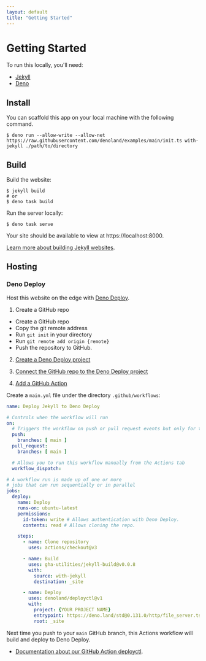 ```yaml
---
layout: default
title: "Getting Started"
---
```


# Getting Started

To run this locally, you'll need:
- [Jekyll](https://jekyllrb.com)
- [Deno](https://deno.land)

## Install


You can scaffold this app on your local machine with the following command.

```
$ deno run --allow-write --allow-net https://raw.githubusercontent.com/denoland/examples/main/init.ts with-jekyll ./path/to/directory
```

## Build

Build the website:

```shell
$ jekyll build
# or
$ deno task build
```

Run the server locally:

```
$ deno task serve
```

Your site should be available to view at https://localhost:8000.

[Learn more about building Jekyll websites](https://jekyllrb.com/resources/).

## Hosting

### Deno Deploy

Host this website on the edge with [Deno Deploy](https://deno.com/deploy).

1. Create a GitHub repo

- Create a GitHub repo
- Copy the git remote address
- Run `git init` in your directory
- Run `git remote add origin {remote}`
- Push the repository to GitHub.

2. [Create a Deno Deploy project](https://deno.com/deploy/docs/projects#creating-a-project)

3. [Connect the GitHub repo to the Deno Deploy project](https://deno.com/deploy/docs/projects#git-integration)

4. [Add a GitHub Action](https://deno.com/deploy/docs/deployctl#deployctl-github-action)

Create a `main.yml` file under the directory `.github/workflows`:

```yaml
name: Deploy Jekyll to Deno Deploy

# Controls when the workflow will run
on:
  # Triggers the workflow on push or pull request events but only for the main branch
  push:
    branches: [ main ]
  pull_request:
    branches: [ main ]

  # Allows you to run this workflow manually from the Actions tab
  workflow_dispatch:

# A workflow run is made up of one or more
# jobs that can run sequentially or in parallel
jobs:
  deploy:
    name: Deploy
    runs-on: ubuntu-latest
    permissions:
      id-token: write # Allows authentication with Deno Deploy.
      contents: read # Allows cloning the repo.

    steps:
      - name: Clone repository
        uses: actions/checkout@v3

      - name: Build
        uses: gha-utilities/jekyll-build@v0.0.8
        with:
          source: with-jekyll
          destination: _site

      - name: Deploy
        uses: denoland/deployctl@v1
        with:
          project: {YOUR PROJECT NAME}
          entrypoint: https://deno.land/std@0.131.0/http/file_server.ts
          root: _site
```

Next time you push to your `main` GitHub branch, this Actions workflow will build and deploy to Deno Deploy.

- [Documentation about our GitHub Action deployctl](https://deno.com/deploy/docs/deployctl).
